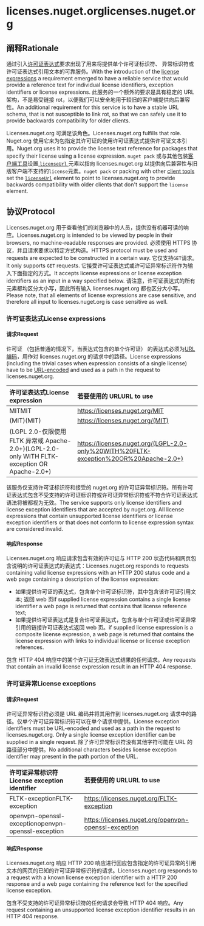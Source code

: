 # <a name="licensesnugetorg"></a><span data-ttu-id="bc9f9-101">licenses.nuget.org</span><span class="sxs-lookup"><span data-stu-id="bc9f9-101">licenses.nuget.org</span></span>

## <a name="rationale"></a><span data-ttu-id="bc9f9-102">阐释</span><span class="sxs-lookup"><span data-stu-id="bc9f9-102">Rationale</span></span>

<span data-ttu-id="bc9f9-103">通过引入[许可证表达式](nuspec.md#license)要求出现了用来将提供单个许可证标识符、 异常标识符或许可证表达式引用文本的可靠服务。</span><span class="sxs-lookup"><span data-stu-id="bc9f9-103">With the introduction of the [license expressions](nuspec.md#license) a requirement emerged to have a reliable service that would provide a reference text for individual license identifiers, exception identifiers or license expressions.</span></span>
<span data-ttu-id="bc9f9-104">此服务的一个额外的要求是具有稳定的 URL 架构，不是易受链接 rot，以便我们可以安全地用于较旧的客户端提供向后兼容性。</span><span class="sxs-lookup"><span data-stu-id="bc9f9-104">An additional requirement for this service is to have a stable URL schema, that is not susceptible to link rot, so that we can safely use it to provide backwards compatibility for older clients.</span></span>

<span data-ttu-id="bc9f9-105">Licenses.nuget.org 可满足该角色。</span><span class="sxs-lookup"><span data-stu-id="bc9f9-105">Licenses.nuget.org fulfills that role.</span></span> <span data-ttu-id="bc9f9-106">Nuget.org 使用它来为包指定其许可证的使用许可证表达式提供许可证文本引用。</span><span class="sxs-lookup"><span data-stu-id="bc9f9-106">Nuget.org uses it to provide the license text reference for packages that specify their license using a license expression.</span></span> <span data-ttu-id="bc9f9-107">`nuget pack` 或与其他包装[客户端工具](https://docs.microsoft.com/en-us/nuget/install-nuget-client-tools)设置[ `licenseUrl` ](nuspec.md#licenseurl)元素以指向 licenses.nuget.org 以提供向后兼容性与旧版客户端不支持的`license`元素。</span><span class="sxs-lookup"><span data-stu-id="bc9f9-107">`nuget pack` or packing with other [client tools](https://docs.microsoft.com/en-us/nuget/install-nuget-client-tools) set the [`licenseUrl`](nuspec.md#licenseurl) element to point to licenses.nuget.org to provide backwards compatibility with older clients that don't support the `license` element.</span></span>

## <a name="protocol"></a><span data-ttu-id="bc9f9-108">协议</span><span class="sxs-lookup"><span data-stu-id="bc9f9-108">Protocol</span></span>

<span data-ttu-id="bc9f9-109">Licenses.nuget.org 用于查看他们的浏览器中的人员，提供没有机器可读的响应。</span><span class="sxs-lookup"><span data-stu-id="bc9f9-109">Licenses.nuget.org is intended to be viewed by people in their browsers, no machine-readable responses are provided.</span></span>
<span data-ttu-id="bc9f9-110">必须使用 HTTPS 协议，并且请求要求以特定方式构造。</span><span class="sxs-lookup"><span data-stu-id="bc9f9-110">HTTPS protocol must be used and requests are expected to be constructed in a certain way.</span></span> <span data-ttu-id="bc9f9-111">它仅支持`GET`请求。</span><span class="sxs-lookup"><span data-stu-id="bc9f9-111">It only supports `GET` requests.</span></span>
<span data-ttu-id="bc9f9-112">它接受许可证表达式或许可证异常标识符作为输入下面指定的方式。</span><span class="sxs-lookup"><span data-stu-id="bc9f9-112">It accepts license expressions or license exception identifiers as an input in a way specified below.</span></span> <span data-ttu-id="bc9f9-113">请注意，许可证表达式的所有元素都均区分大小写，因此所有输入 licenses.nuget.org 都也区分大小写。</span><span class="sxs-lookup"><span data-stu-id="bc9f9-113">Please note, that all elements of license expressions are case sensitive, and therefore all input to licenses.nuget.org is case sensitive as well.</span></span>

### <a name="license-expressions"></a><span data-ttu-id="bc9f9-114">许可证表达式</span><span class="sxs-lookup"><span data-stu-id="bc9f9-114">License expressions</span></span>

#### <a name="request"></a><span data-ttu-id="bc9f9-115">请求</span><span class="sxs-lookup"><span data-stu-id="bc9f9-115">Request</span></span>

<span data-ttu-id="bc9f9-116">许可证 （包括普通的情况下，当表达式包含的单个许可证） 的表达式必须为[URL 编码](https://tools.ietf.org/html/rfc3986#section-2.1)，用作对 licenses.nuget.org 的请求中的路径。</span><span class="sxs-lookup"><span data-stu-id="bc9f9-116">License expressions (including the trivial cases when expression consists of a single license) have to be [URL-encoded](https://tools.ietf.org/html/rfc3986#section-2.1) and used as a path in the request to licenses.nuget.org.</span></span>

| <span data-ttu-id="bc9f9-117">许可证表达式</span><span class="sxs-lookup"><span data-stu-id="bc9f9-117">License expression</span></span> | <span data-ttu-id="bc9f9-118">若要使用的 URL</span><span class="sxs-lookup"><span data-stu-id="bc9f9-118">URL to use</span></span> |
|:---|:---|
<span data-ttu-id="bc9f9-119">MIT</span><span class="sxs-lookup"><span data-stu-id="bc9f9-119">MIT</span></span>                                                | https://licenses.nuget.org/MIT
<span data-ttu-id="bc9f9-120">(MIT)</span><span class="sxs-lookup"><span data-stu-id="bc9f9-120">(MIT)</span></span>                                              | https://licenses.nuget.org/(MIT)
<span data-ttu-id="bc9f9-121">(LGPL 2.0-仅限使用 FLTK 异常或 Apache-2.0+)</span><span class="sxs-lookup"><span data-stu-id="bc9f9-121">(LGPL-2.0-only WITH FLTK-exception OR Apache-2.0+)</span></span> | https://licenses.nuget.org/(LGPL-2.0-only%20WITH%20FLTK-exception%20OR%20Apache-2.0+)

<span data-ttu-id="bc9f9-122">该服务仅支持许可证标识符和接受的 nuget.org 的许可证异常标识符。所有许可证表达式包含不受支持的许可证标识符或许可证异常标识符或不符合许可证表达式语法将被都视为无效。</span><span class="sxs-lookup"><span data-stu-id="bc9f9-122">The service supports only license identifiers and license exception identifiers that are accepted by nuget.org. All license expressions that contain unsupported license identifiers or license exception identifiers or that does not conform to license expression syntax are considered invalid.</span></span>

#### <a name="response"></a><span data-ttu-id="bc9f9-123">响应</span><span class="sxs-lookup"><span data-stu-id="bc9f9-123">Response</span></span>

<span data-ttu-id="bc9f9-124">Licenses.nuget.org 响应请求包含有效的许可证与 HTTP 200 状态代码和网页包含说明的许可证表达式的表达式：</span><span class="sxs-lookup"><span data-stu-id="bc9f9-124">Licenses.nuget.org responds to requests containing valid license expressions with an HTTP 200 status code and a web page containing a description of the license expression:</span></span>
* <span data-ttu-id="bc9f9-125">如果提供许可证的表达式，包含单个许可证标识符，其中包含该许可证引用文本; 返回 web 页</span><span class="sxs-lookup"><span data-stu-id="bc9f9-125">if supplied license expression contains a single license identifier a web page is returned that contains that license reference text;</span></span>
* <span data-ttu-id="bc9f9-126">如果提供许可证表达式是复合许可证表达式，包含与单个许可证或许可证异常引用的链接许可证表达式返回 web 页。</span><span class="sxs-lookup"><span data-stu-id="bc9f9-126">if supplied license expression is a composite license expression, a web page is returned that contains the license expression with links to individual license or license exception references.</span></span>

<span data-ttu-id="bc9f9-127">包含 HTTP 404 响应中的某个许可证无效表达式结果的任何请求。</span><span class="sxs-lookup"><span data-stu-id="bc9f9-127">Any requests that contain an invalid license expression result in an HTTP 404 response.</span></span>

### <a name="license-exceptions"></a><span data-ttu-id="bc9f9-128">许可证异常</span><span class="sxs-lookup"><span data-stu-id="bc9f9-128">License exceptions</span></span>

#### <a name="request"></a><span data-ttu-id="bc9f9-129">请求</span><span class="sxs-lookup"><span data-stu-id="bc9f9-129">Request</span></span>

<span data-ttu-id="bc9f9-130">许可证异常标识符必须是 URL 编码并将其用作到 licenses.nuget.org 请求中的路径。仅单个许可证异常标识符可以在单个请求中提供。</span><span class="sxs-lookup"><span data-stu-id="bc9f9-130">License exception identifiers must be URL-encoded and used as a path in the request to licenses.nuget.org. Only a single license exception identifier can be supplied in a single request.</span></span> <span data-ttu-id="bc9f9-131">除了许可异常标识符没有其他字符可能在 URL 的路径部分中提供。</span><span class="sxs-lookup"><span data-stu-id="bc9f9-131">No additional characters besides license exception identifier may present in the path portion of the URL.</span></span>

| <span data-ttu-id="bc9f9-132">许可证异常标识符</span><span class="sxs-lookup"><span data-stu-id="bc9f9-132">License exception identifier</span></span> | <span data-ttu-id="bc9f9-133">若要使用的 URL</span><span class="sxs-lookup"><span data-stu-id="bc9f9-133">URL to use</span></span> |
|:---|:---|
<span data-ttu-id="bc9f9-134">FLTK-exception</span><span class="sxs-lookup"><span data-stu-id="bc9f9-134">FLTK-exception</span></span>            | https://licenses.nuget.org/FLTK-exception
<span data-ttu-id="bc9f9-135">openvpn-openssl-exception</span><span class="sxs-lookup"><span data-stu-id="bc9f9-135">openvpn-openssl-exception</span></span> | https://licenses.nuget.org/openvpn-openssl-exception

#### <a name="response"></a><span data-ttu-id="bc9f9-136">响应</span><span class="sxs-lookup"><span data-stu-id="bc9f9-136">Response</span></span>

<span data-ttu-id="bc9f9-137">Licenses.nuget.org 响应 HTTP 200 响应进行回应包含指定的许可证异常的引用文本的网页的已知的许可证异常标识符的请求。</span><span class="sxs-lookup"><span data-stu-id="bc9f9-137">Licenses.nuget.org responds to a request with a known license exception identifier with a HTTP 200 response and a web page containing the reference text for the specified license exception.</span></span>

<span data-ttu-id="bc9f9-138">包含不受支持的许可证异常标识符的任何请求会导致 HTTP 404 响应。</span><span class="sxs-lookup"><span data-stu-id="bc9f9-138">Any request containing an unsupported license exception identifier results in an HTTP 404 response.</span></span>